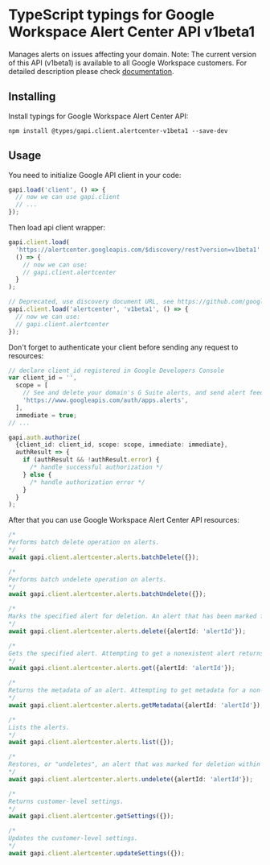 # TypeScript typings for Google Workspace Alert Center API v1beta1

Manages alerts on issues affecting your domain. Note: The current version of this API (v1beta1) is available to all Google Workspace customers.
For detailed description please check [documentation](https://developers.google.com/admin-sdk/alertcenter/).

## Installing

Install typings for Google Workspace Alert Center API:

```
npm install @types/gapi.client.alertcenter-v1beta1 --save-dev
```

## Usage

You need to initialize Google API client in your code:

```typescript
gapi.load('client', () => {
  // now we can use gapi.client
  // ...
});
```

Then load api client wrapper:

```typescript
gapi.client.load(
  'https://alertcenter.googleapis.com/$discovery/rest?version=v1beta1',
  () => {
    // now we can use:
    // gapi.client.alertcenter
  }
);
```

```typescript
// Deprecated, use discovery document URL, see https://github.com/google/google-api-javascript-client/blob/master/docs/reference.md#----gapiclientloadname----version----callback--
gapi.client.load('alertcenter', 'v1beta1', () => {
  // now we can use:
  // gapi.client.alertcenter
});
```

Don't forget to authenticate your client before sending any request to resources:

```typescript
// declare client_id registered in Google Developers Console
var client_id = '',
  scope = [
    // See and delete your domain's G Suite alerts, and send alert feedback
    'https://www.googleapis.com/auth/apps.alerts',
  ],
  immediate = true;
// ...

gapi.auth.authorize(
  {client_id: client_id, scope: scope, immediate: immediate},
  authResult => {
    if (authResult && !authResult.error) {
      /* handle successful authorization */
    } else {
      /* handle authorization error */
    }
  }
);
```

After that you can use Google Workspace Alert Center API resources: <!-- TODO: make this work for multiple namespaces -->

```typescript
/*
Performs batch delete operation on alerts.
*/
await gapi.client.alertcenter.alerts.batchDelete({});

/*
Performs batch undelete operation on alerts.
*/
await gapi.client.alertcenter.alerts.batchUndelete({});

/*
Marks the specified alert for deletion. An alert that has been marked for deletion is removed from Alert Center after 30 days. Marking an alert for deletion has no effect on an alert which has already been marked for deletion. Attempting to mark a nonexistent alert for deletion results in a `NOT_FOUND` error.
*/
await gapi.client.alertcenter.alerts.delete({alertId: 'alertId'});

/*
Gets the specified alert. Attempting to get a nonexistent alert returns `NOT_FOUND` error.
*/
await gapi.client.alertcenter.alerts.get({alertId: 'alertId'});

/*
Returns the metadata of an alert. Attempting to get metadata for a non-existent alert returns `NOT_FOUND` error.
*/
await gapi.client.alertcenter.alerts.getMetadata({alertId: 'alertId'});

/*
Lists the alerts.
*/
await gapi.client.alertcenter.alerts.list({});

/*
Restores, or "undeletes", an alert that was marked for deletion within the past 30 days. Attempting to undelete an alert which was marked for deletion over 30 days ago (which has been removed from the Alert Center database) or a nonexistent alert returns a `NOT_FOUND` error. Attempting to undelete an alert which has not been marked for deletion has no effect.
*/
await gapi.client.alertcenter.alerts.undelete({alertId: 'alertId'});

/*
Returns customer-level settings.
*/
await gapi.client.alertcenter.getSettings({});

/*
Updates the customer-level settings.
*/
await gapi.client.alertcenter.updateSettings({});
```

